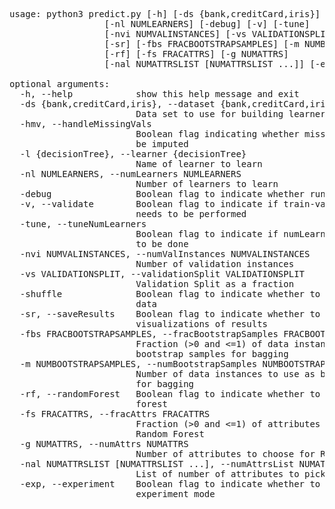 <pre>
usage: python3 predict.py [-h] [-ds {bank,creditCard,iris}] [-hmv] [-l {decisionTree}]
                  [-nl NUMLEARNERS] [-debug] [-v] [-tune]
                  [-nvi NUMVALINSTANCES] [-vs VALIDATIONSPLIT] [-shuffle]
                  [-sr] [-fbs FRACBOOTSTRAPSAMPLES] [-m NUMBOOTSTRAPSAMPLES]
                  [-rf] [-fs FRACATTRS] [-g NUMATTRS]
                  [-nal NUMATTRSLIST [NUMATTRSLIST ...]] [-exp]

optional arguments:
  -h, --help            show this help message and exit
  -ds {bank,creditCard,iris}, --dataset {bank,creditCard,iris}
                        Data set to use for building learner
  -hmv, --handleMissingVals
                        Boolean flag indicating whether missing values need to
                        be imputed
  -l {decisionTree}, --learner {decisionTree}
                        Name of learner to learn
  -nl NUMLEARNERS, --numLearners NUMLEARNERS
                        Number of learners to learn
  -debug                Boolean flag to indicate whether running in debug mode
  -v, --validate        Boolean flag to indicate if train-validation split
                        needs to be performed
  -tune, --tuneNumLearners
                        Boolean flag to indicate if numLearners tuning needs
                        to be done
  -nvi NUMVALINSTANCES, --numValInstances NUMVALINSTANCES
                        Number of validation instances
  -vs VALIDATIONSPLIT, --validationSplit VALIDATIONSPLIT
                        Validation Split as a fraction
  -shuffle              Boolean flag to indicate whether to shuffle the train
                        data
  -sr, --saveResults    Boolean flag to indicate whether to save
                        visualizations of results
  -fbs FRACBOOTSTRAPSAMPLES, --fracBootstrapSamples FRACBOOTSTRAPSAMPLES
                        Fraction (>0 and <=1) of data instances to use as
                        bootstrap samples for bagging
  -m NUMBOOTSTRAPSAMPLES, --numBootstrapSamples NUMBOOTSTRAPSAMPLES
                        Number of data instances to use as bootstrap samples
                        for bagging
  -rf, --randomForest   Boolean flag to indicate whether to grow a random
                        forest
  -fs FRACATTRS, --fracAttrs FRACATTRS
                        Fraction (>0 and <=1) of attributes to choose for
                        Random Forest
  -g NUMATTRS, --numAttrs NUMATTRS
                        Number of attributes to choose for Random Forest
  -nal NUMATTRSLIST [NUMATTRSLIST ...], --numAttrsList NUMATTRSLIST [NUMATTRSLIST ...]
                        List of number of attributes to pick for Random Forest
  -exp, --experiment    Boolean flag to indicate whether to switch to
                        experiment mode
</pre>